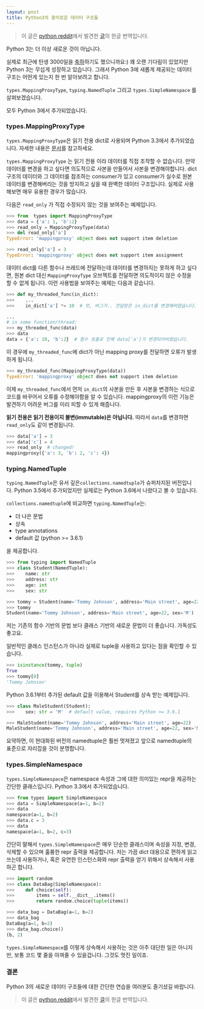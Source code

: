 ```yaml
---
layout: post
title: Python3의 흥미로운 데이터 구조들
---
```

> 이 글은 [python reddit](https://www.reddit.com/r/Python/comments/5zfsq4/new_interesting_data_structures_in_python_3/)에서 발견한 [글](https://github.com/topper-123/Articles/blob/master/New-interesting-data-types-in-Python3.rst)의 한글 번역입니다.


Python 3는 더 이상 새로운 것이 아닙니다.

실제로 최근에 탄생 3000일을 [축하](https://www.reddit.com/r/Python/comments/5v0tt6/python_3_created_via_pep_3000_is_exactly_3000/)하기도 했으니까요:) 꽤 오랜 기다림이 있었지만 Python 3는 무섭게 성장하고 있습니다. 그래서 Python 3에 새롭게 제공되는 데이터 구조는 어떤게 있는지 한 번 알아보려고 합니다.

`types.MappingProxyType`, `typing.NamedTuple` 그리고 `types.SimpleNamespace` 를 살펴보겠습니다.

모두 Python 3에서 추가되었습니다.

### types.MappingProxyType

`types.MappingProxyType`은 읽기 전용 dict로 사용되며 Python 3.3에서 추가되었습니다.
자세한 내용은 [문서](https://docs.python.org/3/library/types.html#types.MappingProxyType)를 참고하세요.

`types.MappingProxyType` 는 읽기 전용 이라 데이터를 직접 조작할 수 없습니다. 만약 데이터를 변경을 하고 싶다면 의도적으로 사본을 만들어서 사본을 변경해야합니다. dict 구조의 데이터와 그 데이터를 참조하는 consumer가 있고 consumer가 실수로 원본 데이터를 변경해버리는 것을 방지하고 싶을 때 완벽한 데이터 구조입니다. 실제로 사용해보면 매우 유용한 경우가 많습니다.

다음은 `read_only` 가 직접 수정되지 않는 것을 보여주는 예제입니다.
```python
>>> from  types import MappingProxyType
>>> data = {'a': 1, 'b':2}
>>> read_only = MappingProxyType(data)
>>> del read_only['a']
TypeError: 'mappingproxy' object does not support item deletion

>>> read_only['a'] = 3
TypeError: 'mappingproxy' object does not support item assignment
```

데이터 dict를 다른 함수나 쓰레드에 전달하는데 데이터를 변경하지는 못하게 하고 싶다면, 원본 dict 대신 `MappingProxyType` 오브젝트를 전달하면 의도적이지 않은 수정을 할 수 없게 됩니다. 이런 사용법을 보여주는 예제는 다음과 같습니다.

```python
>>> def my_threaded_func(in_dict):
>>>    ...
>>>    in_dict['a'] *= 10  # 앗, 버그가.. 전달받은 in_dict를 변경해버렸습니다.

...
# in some function/thread:
>>> my_threaded_func(data)
>>> data
data = {'a': 10, 'b':2}  # 함수 호출로 인해 data['a']가 변경되어버렸습니다.
```

이 경우에 `my_threaded_func`에 dict가 아닌 mapping proxy를 전달하면 오류가 발생하게 됩니다.

```python
>>> my_threaded_func(MappingProxyType(data))
TypeError: 'mappingproxy' object does not support item deletion
```

이제 `my_threaded_func`에서 먼저 `in_dict`의 사본을 만든 후 사본을 변경하는 식으로 코드를 바꾸어서 오류를 수정해야함을 알 수 있습니다. mappingproxy의 이런 기능은 발견하기 어려운 버그를 미리 피할 수 있게 해줍니다.


**읽기 전용은 읽기 전용이지 불변(immutable)은 아닙니다.** 따라서 `data`를 변경하면 `read_only`도 같이 변경됩니다.

```python
>>> data['a'] = 3
>>> data['c'] = 4
>>> read_only  # changed!
mappingproxy({'a': 3, 'b': 2, 'c': 4})
```


### typing.NamedTuple

`typing.NamedTuple`은 유서 깊은`collections.namedtuple`가 슈퍼차지된 버전입니다. Python 3.5에서 추가되었지만 실제로는 Python 3.6에서 나왔다고 볼 수 있습니다.

`collections.namedtuple`에 비교하면 `typing.NamedTuple`는:

- 더 나은 문법
- 상속
- type annotations
- default 값 (python >= 3.6.1)

을 제공합니다.

```python
>>> from typing import NamedTuple
>>> class Student(NamedTuple):
>>>    name: str
>>>    address: str
>>>    age: int
>>>    sex: str

>>> tommy = Student(name='Tommy Johnson', address='Main street', age=22, sex='M')
>>> tommy
Student(name='Tommy Johnson', address='Main street', age=22, sex='M')
```

저는 기존의 함수 기반의 문법 보다 클래스 기반의 새로운 문법이 더 좋습니다. 가독성도 좋고요.

일반적인 클래스 인스턴스가 아니라 실제로 tuple을 사용하고 있다는 점을 확인할 수 있습니다.


```python
>>> isinstance(tommy, tuple)
True
>>> tommy[0]
'Tommy Johnson'
```

Python 3.6.1부터 추가된 default 값을 이용해서 Student를 상속 받는 예제입니다.

```python
>>> class MaleStudent(Student):
>>>    sex: str = 'M'  # default value, requires Python >= 3.6.1

>>> MaleStudent(name='Tommy Johnson', address='Main street', age=22)
MaleStudent(name='Tommy Johnson', address='Main street', age=22, sex='M')  # note that sex defaults to 'M'
```

요약하면, 이 현대화된 버전의 namedtuple은 훨씬 멋져졌고 앞으로 namedtuple의 표준으로 자리잡을 것이 분명합니다.


### types.SimpleNamespace

`types.SimpleNamespace`은 namespace 속성과 그에 대한 의미있는 repr을 제공하는 간단한 클래스입니다. Python 3.3에서 추가되었습니다.

```python
>>> from types import SimpleNamespace
>>> data = SimpleNamespace(a=1, b=2)
>>> data
namespace(a=1, b=2)
>>> data.c = 3
>>> data
namespace(a=1, b=2, c=3)
```

간단히 말해서 `types.SimpleNamespace`은 매우 단순한 클래스이며 속성을 지정, 변경, 삭제할 수 있으며 훌륭한 repr 출력을 제공합니다. 저는 가끔 dict 대용으로 편하게 읽고 쓰는데 사용하거나, 혹은 유연한 인스턴스화와 repr 출력을 얻기 위해서 상속해서 사용하곤 합니다.

```python
>>> import random
>>> class DataBag(SimpleNamespace):
>>>    def choice(self):
>>>        items = self.__dict__.items()
>>>        return random.choice(tuple(items))

>>> data_bag = DataBag(a=1, b=2)
>>> data_bag
DataBag(a=1, b=2)
>>> data_bag.choice()
(b, 2)
```

`types.SimpleNamespace`를 이렇게 상속해서 사용하는 것은 아주 대단한 일은 아니지만, 보통 코드 몇 줄을 아껴줄 수 있을겁니다. 그것도 멋진 일이죠.

### 결론

Python 3의 새로운 데이터 구조들에 대한 간단한 연습을 여러분도 즐기셨길 바랍니다.


> 이 글은 [python reddit](https://www.reddit.com/r/Python/comments/5zfsq4/new_interesting_data_structures_in_python_3/)에서 발견한 [글](https://github.com/topper-123/Articles/blob/master/New-interesting-data-types-in-Python3.rst)의 한글 번역입니다.